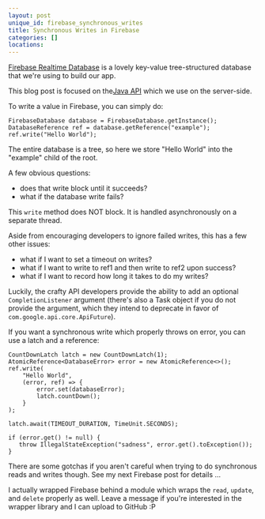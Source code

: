 ```yaml
---
layout: post
unique_id: firebase_synchronous_writes
title: Synchronous Writes in Firebase
categories: []
locations: 
---
```


[Firebase Realtime Database](https://firebase.google.com/) is a lovely key-value tree-structured database that we're using to build our app.

This blog post is focused on the[Java API](https://github.com/firebase/firebase-admin-java) which we use on the server-side.

To write a value in Firebase, you can simply do:

```
FirebaseDatabase database = FirebaseDatabase.getInstance();
DatabaseReference ref = database.getReference("example");
ref.write("Hello World");
```

The entire database is a tree, so here we store "Hello World" into the "example" child of the root.

A few obvious questions:
* does that write block until it succeeds?
* what if the database write fails?

This `write` method does NOT block.  It is handled asynchronously on a separate thread.

Aside from encouraging developers to ignore failed writes, this has a few other issues:
* what if I want to set a timeout on writes?
* what if I want to write to ref1 and then write to ref2 upon success?
* what if I want to record how long it takes to do my writes?

Luckily, the crafty API developers provide the ability to add an optional `CompletionListener` argument (there's also a Task object if you do not provide the argument, which they intend to deprecate in favor of `com.google.api.core.ApiFuture`).

If you want a synchronous write which properly throws on error, you can use a latch and a reference:

```
CountDownLatch latch = new CountDownLatch(1);
AtomicReference<DatabaseError> error = new AtomicReference<>();
ref.write(
    "Hello World",
    (error, ref) => {
    	error.set(databaseError);
        latch.countDown();
    }
);

latch.await(TIMEOUT_DURATION, TimeUnit.SECONDS);

if (error.get() != null) {
   throw IllegalStateException("sadness", error.get().toException());
}
```

There are some gotchas if you aren't careful when trying to do synchronous reads and writes though.  See my next Firebase post for details ...

I actually wrapped Firebase behind a module which wraps the `read`, `update`, and `delete` properly as well.  Leave a message if you're interested in the wrapper library and I can upload to GitHub :P
